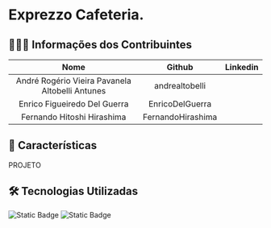 # Exprezzo Cafeteria.


## 🧑‍🤝‍🧑 Informações dos Contribuintes

| Nome | Github | Linkedin |
| :------------: | :------------: | :------------: |
| André Rogério Vieira Pavanela Altobelli Antunes | andrealtobelli |  |
| Enrico Figueiredo Del Guerra | EnricoDelGuerra |  |
| Fernando Hitoshi Hirashima | FernandoHirashima |  |

## 🚩 Características

PROJETO


## 🛠️ Tecnologias Utilizadas

![Static Badge](https://raw.githubusercontent.com/anaselgarhy/cool-badges/master/svg/dev/languages/html.svg) ![Static Badge](https://raw.githubusercontent.com/anaselgarhy/cool-badges/master/svg/dev/languages/css3.svg) 
